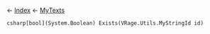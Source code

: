 ← [Index](Api-Index) ← [MyTexts](VRage.MyTexts)

```csharp[bool](System.Boolean) Exists(VRage.Utils.MyStringId id)```